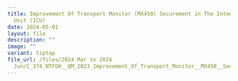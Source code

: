 ```yaml
---
title: Improvement Of Transport Monitor (MX450) Securement in The Intensive Care
  Unit (ICU)
date: 2024-05-01
layout: file
description: ""
image: ""
variant: tiptap
file_url: /files/2024 Mar to 2024
  Jun/C_374_NTFGH__QM_2023_Improvement_Of_Transport_Monitor__MX450__Securement_In_The_Intensive_Care_Unit__ICU_.pdf
---
```

